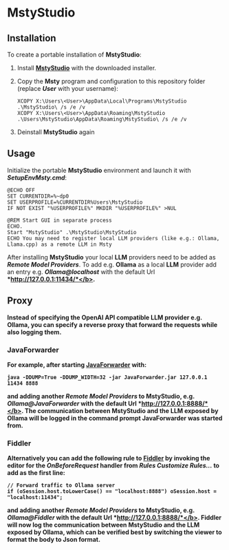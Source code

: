 # MstyStudio

## Installation

To create a portable installation of **MstyStudio**:

1. Install **[MstyStudio](https://msty.ai/)** with the downloaded installer.
2. Copy the **Msty** program and configuration to this repository folder (replace <b>*User*</b> with your username):

   ```
   XCOPY X:\Users\<User>\AppData\Local\Programs\MstyStudio .\MstyStudio\ /s /e /v
   XCOPY X:\Users\<User>\AppData\Roaming\MstyStudio .\Users\MstyStudio\AppData\Roaming\MstyStudio\ /s /e /v
   ```

3. Deinstall **MstyStudio** again

## Usage

Initialize the portable **MstyStudio** environment and launch it with <b>*SetupEnvMsty.cmd*</b>:

```
@ECHO OFF
SET CURRENTDIR=%~dp0
SET USERPROFILE=%CURRENTDIR%Users\MstyStudio
IF NOT EXIST "%USERPROFILE%" MKDIR "%USERPROFILE%" >NUL

@REM Start GUI in separate process
ECHO.
Start "MstyStudio" .\MstyStudio\MstyStudio
ECHO You may need to register local LLM providers (like e.g.: Ollama, Llama.cpp) as a remote LLM in Msty
```

After installing **MstyStudio** your local **LLM** providers need to be added as <b>*Remote Model Providers*</b>.
To add e.g. **Ollama** as a local **LLM** provider add an entry e.g. <b>*Ollama@localhost*</b> with the default Url <b>*http://127.0.0.1:11434/*</b>.

## Proxy

Instead of specifying the **OpenAI API** compatible **LLM** provider e.g. **Ollama**, you can specify a reverse proxy that forward the requests while also logging them.

### JavaForwarder

For example, after starting **[JavaForwarder](https://github.com/Warpguru/JavaForwarder)** with:

```
java -DDUMP=True -DDUMP_WIDTH=32 -jar JavaForwarder.jar 127.0.0.1 11434 8888
```

and adding another <b>*Remote Model Providers*</b> to **MstyStudio**, e.g. <b>*Ollama@JavaForwarder*</b> with the default Url <b>*http://127.0.0.1:8888/*</b>.
The communication between **MstyStudio** and the **LLM** exposed by **Ollama** will be logged in the command prompt **JavaForwarder** was started from.

### Fiddler

Alternatively you can add the following rule to **[Fiddler](https://www.telerik.com/fiddler)** by invoking the editor for the <b>*OnBeforeRequest*</b> handler from <b>*Rules*</b> <b>*Customize Rules...*</b> to add as the first line:

```
// Forward traffic to Ollama server
if (oSession.host.toLowerCase() == "localhost:8888") oSession.host = "localhost:11434"; 
```

and adding another <b>*Remote Model Providers*</b> to **MstyStudio**, e.g. <b>*Ollama@Fiddler*</b> with the default Url <b>*http://127.0.0.1:8888/*</b>.
**Fiddler** will now log the communication between **MstyStudio** and the **LLM** exposed by **Ollama**, which can be verified best by switching the viewer to format the body to **Json** format.
